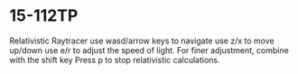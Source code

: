 # 15-112TP

Relativistic Raytracer
use wasd/arrow keys to navigate
use z/x to move up/down
use e/r to adjust the speed of light. For finer adjustment, combine with the shift key
Press p to stop relativistic calculations. 
